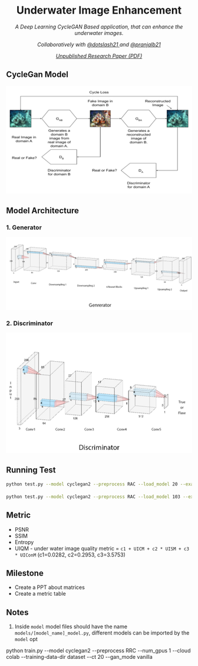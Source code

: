 <h1 align="center">Underwater Image Enhancement</h1>

<p align="center">
    <em>A Deep Learning CycleGAN Based application, that can enhance the underwater images.</em>
</p>

<p align="center">
    <em>Collaboratively with 
        <a href="https://github.com/dotslash21">
            @dotslash21 
        </a>
        and
        <a href="https://github.com/pranjalb21">
            @pranjalb21
        </a>
    </em>
</p>

<p align="center">
    <em>
        <a href="https://github.com/darkmatter18/Underwater-image-enhancement/blob/master/Underwater_Image_Enhancement.pdf">
            Unpublished Research Paper (PDF)
        </a>
    </em>
</p>


## CycleGan Model
![CycleGan Arch](Latex/model-diagram.png)

## Model Architecture

### 1. Generator
![Generator Diagram](Latex/generator.jpg)

### 2. Discriminator
![Discriminator](Latex/Discriminator.jpg)

## Running Test
```bash
python test.py --model cyclegan2 --preprocess RAC --load_model 20 --examples 2 --phase train --visuals

python test.py --model cyclegan2 --preprocess RAC --load_model 103 --examples 20 --phase train --save_artifacts --all_metrics --log_out
```

## Metric

- PSNR
- SSIM
- Entropy
- UIQM - under water image quality metric = `c1 + UICM + c2 * UISM + c3 * UIConM` (c1=0.0282, c2=0.2953, c3=3.5753)

## Milestone

- Create a PPT about matrices
- Create a metric table

## Notes
1. Inside `model` model files should have the name `models/[model_name]_model.py`, 
   different models can be imported by the `model` opt
   
python train.py --model cyclegan2 --preprocess RRC --num_gpus 1 --cloud colab --training-data-dir dataset --ct 20 --gan_mode vanilla